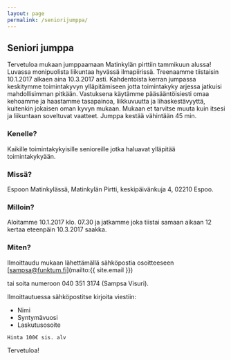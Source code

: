 ```yaml
---
layout: page
permalink: /seniorijumppa/
---
```


## Seniori jumppa 

Tervetuloa mukaan jumppaamaan Matinkylän pirttiin tammikuun alussa! Luvassa monipuolista liikuntaa hyvässä ilmapiirissä.
Treenaamme tiistaisin 10.1.2017 alkaen aina 10.3.2017 asti. Kahdentoista kerran jumpassa keskitymme toimintakyvyn ylläpitämiseen jotta
toimintakyky arjessa jatkuisi mahdollisimman pitkään. Vastuksena käytämme pääsääntöisiesti omaa kehoamme ja haastamme tasapainoa, liikkuvuutta ja
lihaskestävyyttä, kuitenkin jokaisen oman kyvyn mukaan. Mukaan et tarvitse muuta kuin itsesi ja liikuntaan soveltuvat vaatteet. Jumppa kestää 
vähintään 45 min. 

### Kenelle?
Kaikille toimintakykyisille senioreille jotka haluavat ylläpitää toimintakykyään.

### Missä?
Espoon Matinkylässä, Matinkylän Pirtti, keskipäivänkuja 4, 02210 Espoo.

### Milloin?
Aloitamme 10.1.2017 klo. 07.30 ja jatkamme joka tiistai samaan aikaan 12 kertaa eteenpäin 10.3.2017 saakka.

### Miten?
Ilmoittaudu mukaan lähettämällä sähköpostia osoitteeseen [sampsa@funktum.fi](mailto:{{ site.email }})

tai soita numeroon 040 351 3174 (Sampsa Visuri). 

Ilmoittautuessa sähköpostitse kirjoita viestiin:

* Nimi
* Syntymävuosi
* Laskutusosoite

`Hinta 100€ sis. alv`

Tervetuloa!

